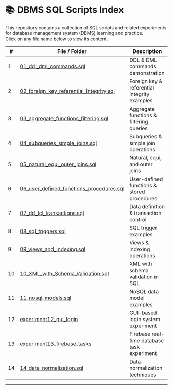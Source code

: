 # 📚 DBMS SQL Scripts Index

This repository contains a collection of SQL scripts and related experiments for database management system (DBMS) learning and practice.  
Click on any file name below to view its content.

| #  | File / Folder | Description |
|----|---------------|-------------|
| 1  | [01_ddl_dml_commands.sql](01_ddl_dml_commands.sql) | DDL & DML commands demonstration |
| 2  | [02_foreign_key_referential_integrity.sql](02_foreign_key_referential_integrity.sql) | Foreign key & referential integrity examples |
| 3  | [03_aggregate_functions_filtering.sql](03_aggregate_functions_filtering.sql) | Aggregate functions & filtering queries |
| 4  | [04_subqueries_simple_joins.sql](04_subqueries_simple_joins.sql) | Subqueries & simple join operations |
| 5  | [05_natural_equi_outer_joins.sql](05_natural_equi_outer_joins.sql) | Natural, equi, and outer joins |
| 6  | [06_user_defined_functions_procedures.sql](06_user_defined_functions_procedures.sql) | User-defined functions & stored procedures |
| 7  | [07_dd_tcl_transactions.sql](07_dd_tcl_transactions.sql) | Data definition & transaction control |
| 8  | [08_sql_triggers.sql](08_sql_triggers.sql) | SQL trigger examples |
| 9  | [09_views_and_indexing.sql](09_views_and_indexing.sql) | Views & indexing operations |
| 10 | [10_XML_with_Schema_Validation.sql](10_XML_with_Schema_Validation.sql) | XML with schema validation in SQL |
| 11 | [11_nosql_models.sql](11_nosql_models.sql) | NoSQL data model examples |
| 12 | [experiment12_gui_login](experiment12_gui_login) | GUI-based login system experiment |
| 13 | [experiment13_firebase_tasks](experiment13_firebase_tasks) | Firebase real-time database task experiment |
| 14 | [14_data_normalization.sql](14_data_normalization.sql) | Data normalization techniques |

---

